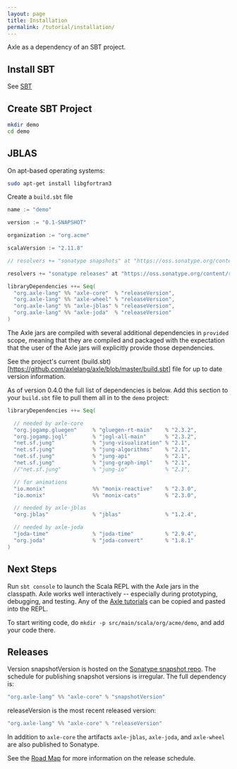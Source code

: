 ```yaml
---
layout: page
title: Installation
permalink: /tutorial/installation/
---
```


Axle as a dependency of an SBT project.

## Install SBT

See [SBT](http://www.scala-sbt.org/)

## Create SBT Project

```bash
mkdir demo
cd demo
```

## JBLAS

On apt-based operating systems:

```bash
sudo apt-get install libgfortran3
```

Create a `build.sbt` file

```sbt
name := "demo"

version := "0.1-SNAPSHOT"

organization := "org.acme"

scalaVersion := "2.11.8"

// resolvers += "sonatype snapshots" at "https://oss.sonatype.org/content/repositories/snapshots"

resolvers += "sonatype releases" at "https://oss.sonatype.org/content/repositories/releases/"

libraryDependencies ++= Seq(
  "org.axle-lang" %% "axle-core"  % "releaseVersion",
  "org.axle-lang" %% "axle-wheel" % "releaseVersion",
  "org.axle-lang" %% "axle-jblas" % "releaseVersion",
  "org.axle-lang" %% "axle-joda"  % "releaseVersion"
)
```

The Axle jars are compiled with several additional dependencies in `provided` scope,
meaning that they are compiled and packaged with the expectation that the user of the Axle
jars will explicitly provide those dependencies.

See the project's current (build.sbt)[https://github.com/axlelang/axle/blob/master/build.sbt]
file for up to date version information.

As of version 0.4.0 the full list of dependencies is below.
Add this section to your `build.sbt` file to pull them all in to the `demo` project:

```sbt
libraryDependencies ++= Seq(

  // needed by axle-core
  "org.jogamp.gluegen"     % "gluegen-rt-main"    % "2.3.2",
  "org.jogamp.jogl"        % "jogl-all-main"      % "2.3.2",
  "net.sf.jung"            % "jung-visualization" % "2.1",
  "net.sf.jung"            % "jung-algorithms"    % "2.1",
  "net.sf.jung"            % "jung-api"           % "2.1",
  "net.sf.jung"            % "jung-graph-impl"    % "2.1",
  //"net.sf.jung"          % "jung-io"            % "2.1",

  // for animations
  "io.monix"               %% "monix-reactive"    % "2.3.0",
  "io.monix"               %% "monix-cats"        % "2.3.0",

  // needed by axle-jblas
  "org.jblas"              % "jblas"              % "1.2.4",

  // needed by axle-joda
  "joda-time"              % "joda-time"          % "2.9.4",
  "org.joda"               % "joda-convert"       % "1.8.1"
)
```

## Next Steps

Run `sbt console` to launch the Scala REPL with the Axle jars in the classpath.
Axle works well interactively -- especially during prototyping, debugging, and testing.
Any of the [Axle tutorials](/tutorial/) can be copied and pasted into the REPL.

To start writing code, do `mkdir -p src/main/scala/org/acme/demo`, and add your code there.

## Releases

Version snapshotVersion is hosted on the [Sonatype snapshot repo](https://oss.sonatype.org/content/repositories/snapshots).
The schedule for publishing snapshot versions is irregular.
The full dependency is:

```sbt
"org.axle-lang" %% "axle-core" % "snapshotVersion"
```

releaseVersion is the most recent released version:

```sbt
"org.axle-lang" %% "axle-core" % "releaseVersion"
```

In addition to `axle-core` the artifacts `axle-jblas`, `axle-joda`, and `axle-wheel`
are also published to Sonatype.

See the [Road Map](/road_map/) for more information on the release schedule.
